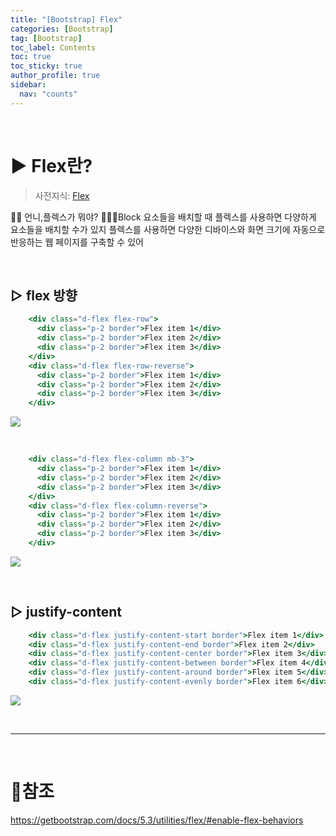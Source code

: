 ```yaml
---
title: "[Bootstrap] Flex"
categories: [Bootstrap]
tag: [Bootstrap]
toc_label: Contents
toc: true
toc_sticky: true
author_profile: true
sidebar:
  nav: "counts"
---
```


<br>

# ▶ Flex란?

> 사전지식: [Flex](https://velog.io/@sieunpark/Flex)

👶🏻 언니,플렉스가 뭐야?
👩🏻‍💻Block 요소들을 배치할 때 플렉스를 사용하면 다양하게 요소들을 배치할 수가 있지
플렉스를 사용하면 다양한 디바이스와 화면 크기에 자동으로 반응하는 웹 페이지를 구축할 수 있어

<br>

## ▷ flex 방향

```jsx
    <div class="d-flex flex-row">
      <div class="p-2 border">Flex item 1</div>
      <div class="p-2 border">Flex item 2</div>
      <div class="p-2 border">Flex item 3</div>
    </div>
    <div class="d-flex flex-row-reverse">
      <div class="p-2 border">Flex item 1</div>
      <div class="p-2 border">Flex item 2</div>
      <div class="p-2 border">Flex item 3</div>
    </div>
```

![](https://velog.velcdn.com/images/sieunpark/post/778b5fb3-0120-4201-b13d-b4cfc2395473/image.png)

<br>

```jsx
    <div class="d-flex flex-column mb-3">
      <div class="p-2 border">Flex item 1</div>
      <div class="p-2 border">Flex item 2</div>
      <div class="p-2 border">Flex item 3</div>
    </div>
    <div class="d-flex flex-column-reverse">
      <div class="p-2 border">Flex item 1</div>
      <div class="p-2 border">Flex item 2</div>
      <div class="p-2 border">Flex item 3</div>
    </div>
```

![](https://velog.velcdn.com/images/sieunpark/post/c61baba9-8d51-49d8-9295-723fe900c665/image.png)

<br>

## ▷ justify-content

```jsx
    <div class="d-flex justify-content-start border">Flex item 1</div>
    <div class="d-flex justify-content-end border">Flex item 2</div>
    <div class="d-flex justify-content-center border">Flex item 3</div>
    <div class="d-flex justify-content-between border">Flex item 4</div>
    <div class="d-flex justify-content-around border">Flex item 5</div>
    <div class="d-flex justify-content-evenly border">Flex item 6</div>
```

![](https://velog.velcdn.com/images/sieunpark/post/1734e20f-f56c-4a57-9cda-6fe4f39af25d/image.png)

<br>

---

<br>

# 📎참조

https://getbootstrap.com/docs/5.3/utilities/flex/#enable-flex-behaviors
